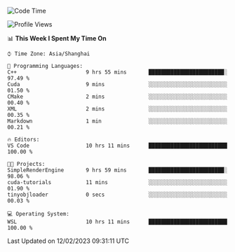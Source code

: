 <!--START_SECTION:waka-->
![Code Time](http://img.shields.io/badge/Code%20Time-633%20hrs%209%20mins-blue)

![Profile Views](http://img.shields.io/badge/Profile%20Views-2-blue)

📊 **This Week I Spent My Time On** 

```text
⌚︎ Time Zone: Asia/Shanghai

💬 Programming Languages: 
C++                      9 hrs 55 mins       ████████████████████████░   97.49 % 
Cuda                     9 mins              ░░░░░░░░░░░░░░░░░░░░░░░░░   01.50 % 
CMake                    2 mins              ░░░░░░░░░░░░░░░░░░░░░░░░░   00.40 % 
XML                      2 mins              ░░░░░░░░░░░░░░░░░░░░░░░░░   00.35 % 
Markdown                 1 min               ░░░░░░░░░░░░░░░░░░░░░░░░░   00.21 % 

🔥 Editors: 
VS Code                  10 hrs 11 mins      █████████████████████████   100.00 % 

🐱‍💻 Projects: 
SimpleRenderEngine       9 hrs 59 mins       ████████████████████████░   98.06 % 
cuda-tutorials           11 mins             ░░░░░░░░░░░░░░░░░░░░░░░░░   01.90 % 
tinyobjloader            0 secs              ░░░░░░░░░░░░░░░░░░░░░░░░░   00.03 % 

💻 Operating System: 
WSL                      10 hrs 11 mins      █████████████████████████   100.00 % 

```


 Last Updated on 12/02/2023 09:31:11 UTC
<!--END_SECTION:waka-->